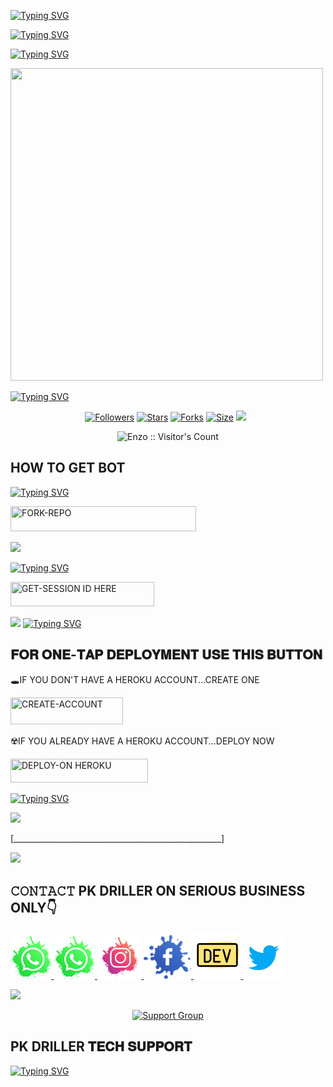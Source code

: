 <a href="https://git.io/typing-svg"><img src="https://readme-typing-svg.demolab.com?font=Black+Ops+One&size=50&pause=1000&color=DAA520&center=true&width=910&height=100&lines=THANKS FOR CHOOSING +QUEEN+M;WHATSAPP+BOT+CREATED+BY+PKDRILLER" alt="Typing SVG" /></a>




[![Typing SVG](https://readme-typing-svg.herokuapp.com?font=Rockstar-ExtraBold&size=30&pause=1000&color=0000FF&center=true&vCenter=true&width=815&height=60&lines=𝚆𝙰𝚃𝚂𝙰𝙿𝙿.𝙱𝙾𝚃+𝙱𝚈+PK+𝚃𝙴𝙲𝙷)](https://git.io/typing-svg) 




[![Typing SVG](https://readme-typing-svg.herokuapp.com?font=Rockstar-ExtraBold&size=30&pause=1000&color=0000FF&center=true&vCenter=true&width=815&height=60&lines=QUEEN+M+)](https://git.io/typing-svg) 

<p align="centre"><img src="https://files.catbox.moe/vm9usm.jpeg" width="500" height="500" />




<a href="https://git.io/typing-svg"><img src="https://readme-typing-svg.demolab.com?font=Black+Ops+One&size=50&pause=1000&color=DAA520&center=true&width=910&height=100&lines=+; 𝐁𝐎𝐓+ 𝐈𝐒+100%+𝐒𝐀𝐅𝐄+𝐎𝐍+𝐇𝐄𝐑𝐎𝐊𝐔" alt="Typing SVG" /></a>


<p align="center">
<a href="https://github.com/Next5x/followers"><img title="Followers" src="https://img.shields.io/github/followers/Next5x?color=blue&style=flat-square"></a>
<a href="https://github.com/Next5x/TIMNASA_TMD1/stargazers/"><img title="Stars" src="https://img.shields.io/github/stars/Next5x/TIMNASA_TMD1?color=blue&style=flat-square"></a>
<a href="https://github.com/Next5x/TIMNASA_TMD1/network/members"><img title="Forks" src="https://img.shields.io/github/forks/Next5x/TIMNASA_TMD1?color=blue&style=flat-square"></a>
<a href="https://github.com/Next5x/TIMNASA_TMD1/"><img title="Size" src="https://img.shields.io/github/repo-size/Next5x/TIMNASA_TMD1?style=flat-square&color=blue"></a>
<a href="https://github.com/Next5x/TIMNASA_TMD1/graphs/commit-activity"><img height="20" src="https://img.shields.io/badge/Maintained%3F-yes-green.svg"></a>&nbsp;&nbsp;
</p>
<p align='center'>
</p>

 <p align="center"><img src="https://profile-counter.glitch.me/{ENZO-MD}/count.svg" alt="Enzo :: Visitor's Count" old_src="https://profile-counter.glitch.me/{enzo}/count.svg" /></p>






## HOW TO GET BOT

  
[![Typing SVG](https://readme-typing-svg.herokuapp.com?font=Rockstar-ExtraBold&color=blue&lines=𝗙𝗢𝗥𝗞+𝗔𝗡𝗗+𝗦𝗧𝗔𝗥+𝗥𝗘𝗣𝗢)](https://git.io/typing-svg)
 

  
   
   <a href="https://github.com/Next5x/TIMNASA_TMD1/fork"><img title="FORK-REPO" src="https://img.shields.io/badge/FORK-REPO-h?color=blue&style=for-the-badge&logo=Nike" width="297" height="40.45"/></a></p>


<a><img src='https://i.imgur.com/LyHic3i.gif'/></a>

 
 
[![Typing SVG](https://readme-typing-svg.herokuapp.com?font=Rockstar-ExtraBold&color=blue&lines=𝗦𝗘𝗦𝗦𝗜𝗢𝗡+𝗜𝗗+𝗦𝗜𝗧𝗘+𝗜𝗦+𝗛𝗘𝗥𝗘)](https://git.io/typing-svg)
 


  <a href="https://timnasa-md42.onrender.com/"><img title="GET-SESSION ID HERE" src="https://img.shields.io/badge/GET-SESSION ID HERE-h?color=black&style=for-the-badge&logo=nike" width="230" height="38.45"/></a></p>

  
  <a><img src='https://i.imgur.com/LyHic3i.gif'/></a>
[![Typing SVG](https://readme-typing-svg.herokuapp.com?font=Rockstar-ExtraBold&color=blue&lines=𝐃𝐄𝐏𝐋𝐎𝐘+𝐎𝐍+𝐇𝐄𝐑𝐎𝐊𝐔)](https://git.io/typing-svg)


 
  

 
## 𝐅𝐎𝐑 𝐎𝐍𝐄-𝐓𝐀𝐏 𝐃𝐄𝐏𝐋𝐎𝐘𝐌𝐄𝐍𝐓 𝐔𝐒𝐄 𝐓𝐇𝐈𝐒 𝐁𝐔𝐓𝐓𝐎𝐍

   🕳IF YOU DON'T HAVE A HEROKU ACCOUNT...CREATE ONE
   
   <a href="https://signup.heroku.com/"><img title="CREATE-ACCOUNT" src="https://img.shields.io/badge/CREATE-ACCOUNT-h?color=blue&style=for-the-badge&logo=red" width="180" height="43.45"/></a></p>

   ☢️IF YOU ALREADY HAVE A HEROKU ACCOUNT...DEPLOY NOW

 <a href="https://dashboard.heroku.com/new?template=https://github.com/next55x/TIMASA_TMDX"><img title="DEPLOY-ON HEROKU" src="https://img.shields.io/badge/DEPLOY-ON HEROKU-h?color=blue&style=for-the-badge&logo=nike" width="220" height="38.45"/></a></p>

 
 [![Typing SVG](https://readme-typing-svg.herokuapp.com?font=Rockstar-ExtraBold&size=30&pause=1000&color=0000FF&center=true&vCenter=true&width=815&height=60&lines=▭+▬+▭+▬+▭+▬+▭+▬+▭+▬+▭)](https://git.io/typing-svg) 

<a><img src='https://i.imgur.com/LyHic3i.gif'/></a>

[____________________________________________________]







<a><img src='https://i.imgur.com/LyHic3i.gif'/></a>

##  𝙲𝙾𝙽𝚃𝙰𝙲𝚃 PK DRILLER ON SERIOUS BUSINESS ONLY👇
  
<a href="https://wa.me/255784766591"> <img src="https://raw.githubusercontent.com/shizothetechie/database/main/icon/WhatsApp.png" width="13%"> </a>
  <a href="https://whatsapp.com/channel/0029VajweHxKQuJP6qnjLM31"> <img src="https://raw.githubusercontent.com/shizothetechie/database/main/icon/WhatsApp.png" width="13%"> </a>
  <a href="https://www.facebook.com/profile.php?id=100094314013209"> <img src="https://raw.githubusercontent.com/shizothetechie/database/main/icon/Instagram2.png" width="14%"> </a>
  <a href="https://www.facebook.com/profile.php?id=100094314013209"> <img src="https://raw.githubusercontent.com/shizothetechie/database/main/icon/Facebook.png" width="15%"> </a><a href="https://github.com/Next5x/TIMNASA_TMD1"> <img src="https://raw.githubusercontent.com/shizothetechie/database/main/icon/devto.png" width="15%"> </a><a href="Njabulo "> <img src="https://raw.githubusercontent.com/shizothetechie/database/main/icon/twitter.png" width="13%"> </a>
</p>


   

<a><img src='https://i.imgur.com/LyHic3i.gif'/></a>





<p align="center">
    <a href="https://chat.whatsapp.com/GfmBCCZR34g5EqMHpFLzZN">
        <img height="30" title="Support Group" src="https://img.shields.io/badge/Support%20Group-25D366?style=for-the-badge&logo=whatsapp&logoColor=white">
    </a>
</p>

## PK DRILLER 𝐓𝐄𝐂𝐇 𝐒𝐔𝐏𝐏𝐎𝐑𝐓 

<a href="https://git.io/typing-svg"><img src="https://readme-typing-svg.demolab.com?font=Black+Ops+One&size=50&pause=1000&color=DAA520&center=true&width=910&height=100&lines=MULT TIMNASA MD BOT +MAKE; STAR ⭐+AND+FORKS+BY+TIMNASA" alt="Typing SVG" /></a>
